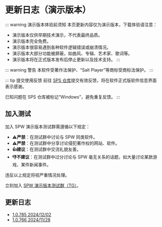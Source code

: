 # 更新日志（演示版本）

::: warning 演示版本体验前须知
本页更新内容仅为演示版本，下载体验请注意：
- 演示版本仅供早期技术演示，不代表最终品质。
- 演示版本完全免费。
- 演示版本很容易遇到各种软件逻辑错误或崩溃情况。
- 演示版本大部分功能被屏蔽，如曲风、专辑、艺术家、歌词等。
- 演示版本将在正式版本发布后停止更新以及技术支持。
:::

::: warning 警告
本软件受著作法保护、“Salt Player”等商标受商标法保护。
:::

::: tip 提交使用反馈
前往 [SPS 仓库](https://github.com/Moriafly/SaltPlayerSource)提交有效反馈，将在软件正式版软件信息界面表示感谢。

已知问题在 SPS 仓库被标记“Windows”，避免重复反馈。
:::

## 加入测试

加入 SPW 演示版本测试群需遵循以下规定：

- **⚠️严禁**：在测试群中讨论与 SPW 同类软件。
- **⚠️严禁**：在测试群中分享讨论侵犯著作权的网站、软件。
- **👍建议**：在测试群中交流礼貌友善。
- **👎不建议**：在测试群中过分讨论与 SPW 毫无关系的话题，如大量讨论某款游戏、某件新闻事件。

违反以上规定将视严重情况处理。

立刻加入 [SPW 演示版本测试群（TG）](https://t.me/+iVn5ypF1xf80NGE9)。

## 更新日志

- [1.0.785 2024/12/02](/release/1.0/785)
- [1.0.766 2024/11/28](/release/1.0/766)